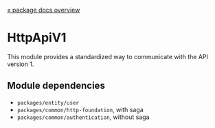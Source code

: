 [« package docs overview](../README.md)

# HttpApiV1
This module provides a standardized way to communicate with the API version 1.

## Module dependencies 
- `packages/entity/user`
- `packages/common/http-foundation`, with saga
- `packages/common/authentication`, without saga
